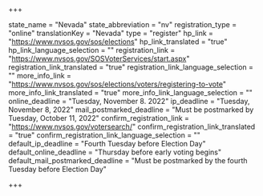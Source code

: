 +++

state_name = "Nevada"
state_abbreviation = "nv"
registration_type = "online"
translationKey = "Nevada"
type = "register"
hp_link = "https://www.nvsos.gov/sos/elections"
hp_link_translated = "true"
hp_link_language_selection = ""
registration_link = "https://www.nvsos.gov/SOSVoterServices/start.aspx"
registration_link_translated = "true"
registration_link_language_selection = ""
more_info_link = "https://www.nvsos.gov/sos/elections/voters/registering-to-vote"
more_info_link_translated = "true"
more_info_link_language_selection = ""
online_deadline = "Tuesday, November 8. 2022"
ip_deadline = "Tuesday, November 8, 2022"
mail_postmarked_deadline = "Must be postmarked by Tuesday, October 11, 2022"
confirm_registration_link = "https://www.nvsos.gov/votersearch/"
confirm_registration_link_translated = "true"
confirm_registration_link_language_selection = ""
default_ip_deadline = "Fourth Tuesday before Election Day"
default_online_deadline = "Thursday before early voting begins"
default_mail_postmarked_deadline = "Must be postmarked by the fourth Tuesday before Election Day"

+++